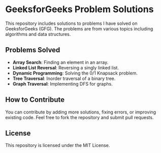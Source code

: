 # GeeksforGeeks Problem Solutions

This repository includes solutions to problems I have solved on GeeksforGeeks (GFG). The problems are from various topics including algorithms and data structures.

## Problems Solved

- **Array Search**: Finding an element in an array.
- **Linked List Reversal**: Reversing a singly linked list.
- **Dynamic Programming**: Solving the 0/1 Knapsack problem.
- **Tree Traversal**: Inorder traversal of a binary tree.
- **Graph Traversal**: Implementing DFS for graphs.

## How to Contribute

You can contribute by adding more solutions, fixing errors, or improving existing code. Feel free to fork the repository and submit pull requests.

## License

This repository is licensed under the MIT License.
